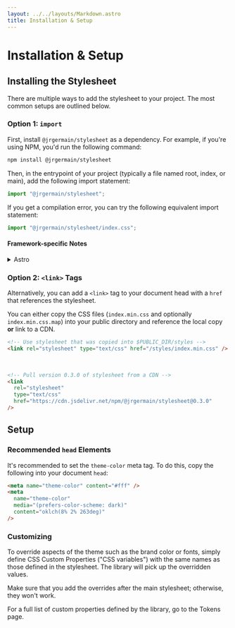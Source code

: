 ```yaml
---
layout: ../../layouts/Markdown.astro
title: Installation & Setup
---
```


# Installation & Setup

## Installing the Stylesheet

There are multiple ways to add the stylesheet to your project. The most common setups are outlined below.

### Option 1: `import`

First, install `@jrgermain/stylesheet` as a dependency. For example, if you're using NPM, you'd run the following command:

```sh
npm install @jrgermain/stylesheet
```

Then, in the entrypoint of your project (typically a file named root, index, or main), add the following import statement:

```js
import "@jrgermain/stylesheet";
```

If you get a compilation error, you can try the following equivalent import statement:

```js
import "@jrgermain/stylesheet/index.css";
```

#### Framework-specific Notes

<div class="accordion">
<details>
<summary>Astro</summary>

You'll also need to add the following to your Astro config to ensure that the CSS loaded by the stylesheet package is processed correctly:

```js
{
  vite: {
    ssr: {
      noExternal: ["@jrgermain/stylesheet"],
    },
  },
}
```

</details>
</div>

### Option 2: `<link>` Tags

Alternatively, you can add a `<link>` tag to your document head with a `href` that references the stylesheet.

You can either copy the CSS files (`index.min.css` and optionally `index.min.css.map`) into your public directory and reference the local copy **or** link to a CDN.

```html
<!-- Use stylesheet that was copied into $PUBLIC_DIR/styles -->
<link rel="stylesheet" type="text/css" href="/styles/index.min.css" />
```

<br/>

```html
<!-- Pull version 0.3.0 of stylesheet from a CDN -->
<link
  rel="stylesheet"
  type="text/css"
  href="https://cdn.jsdelivr.net/npm/@jrgermain/stylesheet@0.3.0"
/>
```

## Setup

### Recommended `head` Elements

It's recommended to set the `theme-color` meta tag. To do this, copy the following into your document `head`:

```html
<meta name="theme-color" content="#fff" />
<meta
  name="theme-color"
  media="(prefers-color-scheme: dark)"
  content="oklch(8% 2% 263deg)"
/>
```

### Customizing

To override aspects of the theme such as the brand color or fonts, simply define CSS Custom Properties ("CSS variables") with the same names as those defined in the stylesheet. The library will pick up the overridden values.

Make sure that you add the overrides after the main stylesheet; otherwise, they won't work.

For a full list of custom properties defined by the library, go to the Tokens page.
